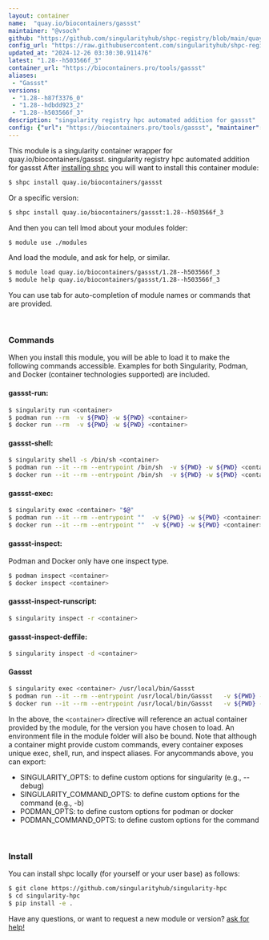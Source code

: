 ```yaml
---
layout: container
name:  "quay.io/biocontainers/gassst"
maintainer: "@vsoch"
github: "https://github.com/singularityhub/shpc-registry/blob/main/quay.io/biocontainers/gassst/container.yaml"
config_url: "https://raw.githubusercontent.com/singularityhub/shpc-registry/main/quay.io/biocontainers/gassst/container.yaml"
updated_at: "2024-12-26 03:30:30.911476"
latest: "1.28--h503566f_3"
container_url: "https://biocontainers.pro/tools/gassst"
aliases:
 - "Gassst"
versions:
 - "1.28--h87f3376_0"
 - "1.28--hdbdd923_2"
 - "1.28--h503566f_3"
description: "singularity registry hpc automated addition for gassst"
config: {"url": "https://biocontainers.pro/tools/gassst", "maintainer": "@vsoch", "description": "singularity registry hpc automated addition for gassst", "latest": {"1.28--h503566f_3": "sha256:e6b335b4289c5bdef26df333b37340a109e3f62a535c510cde23742d464a0732"}, "tags": {"1.28--h87f3376_0": "sha256:542b88b547b43885076a66778eda80cd4af6e3643706db82bff071bb4e605b38", "1.28--hdbdd923_2": "sha256:72eecf1e1c281b6806e410c7d50e458b63ef76dd102b3de3be53bff60fd64286", "1.28--h503566f_3": "sha256:e6b335b4289c5bdef26df333b37340a109e3f62a535c510cde23742d464a0732"}, "docker": "quay.io/biocontainers/gassst", "aliases": {"Gassst": "/usr/local/bin/Gassst"}}
---
```


This module is a singularity container wrapper for quay.io/biocontainers/gassst.
singularity registry hpc automated addition for gassst
After [installing shpc](#install) you will want to install this container module:


```bash
$ shpc install quay.io/biocontainers/gassst
```

Or a specific version:

```bash
$ shpc install quay.io/biocontainers/gassst:1.28--h503566f_3
```

And then you can tell lmod about your modules folder:

```bash
$ module use ./modules
```

And load the module, and ask for help, or similar.

```bash
$ module load quay.io/biocontainers/gassst/1.28--h503566f_3
$ module help quay.io/biocontainers/gassst/1.28--h503566f_3
```

You can use tab for auto-completion of module names or commands that are provided.

<br>

### Commands

When you install this module, you will be able to load it to make the following commands accessible.
Examples for both Singularity, Podman, and Docker (container technologies supported) are included.

#### gassst-run:

```bash
$ singularity run <container>
$ podman run --rm  -v ${PWD} -w ${PWD} <container>
$ docker run --rm  -v ${PWD} -w ${PWD} <container>
```

#### gassst-shell:

```bash
$ singularity shell -s /bin/sh <container>
$ podman run --it --rm --entrypoint /bin/sh  -v ${PWD} -w ${PWD} <container>
$ docker run --it --rm --entrypoint /bin/sh  -v ${PWD} -w ${PWD} <container>
```

#### gassst-exec:

```bash
$ singularity exec <container> "$@"
$ podman run --it --rm --entrypoint ""  -v ${PWD} -w ${PWD} <container> "$@"
$ docker run --it --rm --entrypoint ""  -v ${PWD} -w ${PWD} <container> "$@"
```

#### gassst-inspect:

Podman and Docker only have one inspect type.

```bash
$ podman inspect <container>
$ docker inspect <container>
```

#### gassst-inspect-runscript:

```bash
$ singularity inspect -r <container>
```

#### gassst-inspect-deffile:

```bash
$ singularity inspect -d <container>
```


#### Gassst

```bash
$ singularity exec <container> /usr/local/bin/Gassst
$ podman run --it --rm --entrypoint /usr/local/bin/Gassst   -v ${PWD} -w ${PWD} <container> -c " $@"
$ docker run --it --rm --entrypoint /usr/local/bin/Gassst   -v ${PWD} -w ${PWD} <container> -c " $@"
```



In the above, the `<container>` directive will reference an actual container provided
by the module, for the version you have chosen to load. An environment file in the
module folder will also be bound. Note that although a container
might provide custom commands, every container exposes unique exec, shell, run, and
inspect aliases. For anycommands above, you can export:

 - SINGULARITY_OPTS: to define custom options for singularity (e.g., --debug)
 - SINGULARITY_COMMAND_OPTS: to define custom options for the command (e.g., -b)
 - PODMAN_OPTS: to define custom options for podman or docker
 - PODMAN_COMMAND_OPTS: to define custom options for the command

<br>

### Install

You can install shpc locally (for yourself or your user base) as follows:

```bash
$ git clone https://github.com/singularityhub/singularity-hpc
$ cd singularity-hpc
$ pip install -e .
```

Have any questions, or want to request a new module or version? [ask for help!](https://github.com/singularityhub/singularity-hpc/issues)